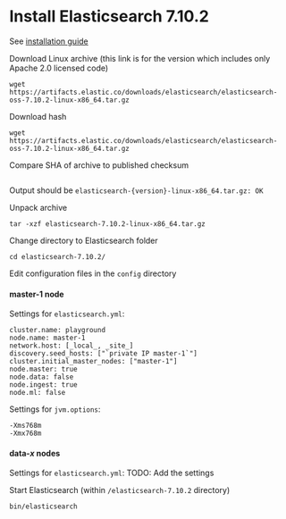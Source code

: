 # Install Elasticsearch 7.10.2
See [installation guide](https://www.elastic.co/guide/en/elasticsearch/reference/7.10/targz.html)

Download Linux archive (this link is for the version which includes only Apache 2.0 licensed code)
```
wget https://artifacts.elastic.co/downloads/elasticsearch/elasticsearch-oss-7.10.2-linux-x86_64.tar.gz
```
Download hash
```
wget https://artifacts.elastic.co/downloads/elasticsearch/elasticsearch-oss-7.10.2-linux-x86_64.tar.gz
```
Compare SHA of archive to published checksum
```shasum -a 512 -c elasticsearch-7.10.2-linux-x86_64.tar.gz.sha512 
```
Output should be `elasticsearch-{version}-linux-x86_64.tar.gz: OK`

Unpack archive
```
tar -xzf elasticsearch-7.10.2-linux-x86_64.tar.gz
```
Change directory to Elasticsearch folder
```
cd elasticsearch-7.10.2/
```
Edit configuration files in the `config` directory
#### master-1 node
Settings for `elasticsearch.yml`:
```
cluster.name: playground
node.name: master-1
network.host: [_local_, _site_]
discovery.seed_hosts: ["`private IP master-1`"]
cluster.initial_master_nodes: ["master-1"]
node.master: true
node.data: false
node.ingest: true
node.ml: false
```
Settings for `jvm.options`:
```
-Xms768m
-Xmx768m
```
#### data-*x* nodes
Settings for `elasticsearch.yml`:
TODO: Add the settings

Start Elasticsearch (within `/elasticsearch-7.10.2` directory)
```
bin/elasticsearch
```
